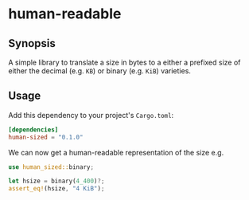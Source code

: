 # human-readable

## Synopsis
A simple library to translate a size in bytes to a either a prefixed size of
either the decimal (e.g. `KB`) or binary (e.g. `KiB`) varieties.

## Usage
Add this dependency to your project's `Cargo.toml`:
``` toml
[dependencies]
human-sized = "0.1.0"
```

We can now get a human-readable representation of the size  e.g.
``` rust
use human_sized::binary;

let hsize = binary(4_400)?;
assert_eq!(hsize, "4 KiB");
```

